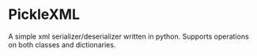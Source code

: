# PickleXML
A simple xml serializer/deserializer written in python. Supports operations on both classes and dictionaries.
